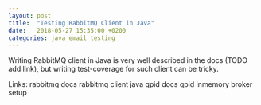 ```yaml
---
layout: post
title:  "Testing RabbitMQ Client in Java"
date:   2018-05-27 15:35:00 +0200
categories: java email testing
---
```

Writing RabbitMQ client in Java is very well described in the docs (TODO add link), but writing test-coverage for such client can be tricky.

Links:
rabbitmq docs
rabbitmq client java
qpid docs
qpid inmemory broker setup
